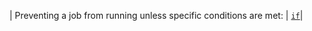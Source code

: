 | Preventing a job from running unless specific conditions are met: | [`if`](/actions/using-jobs/using-conditions-to-control-job-execution)|
